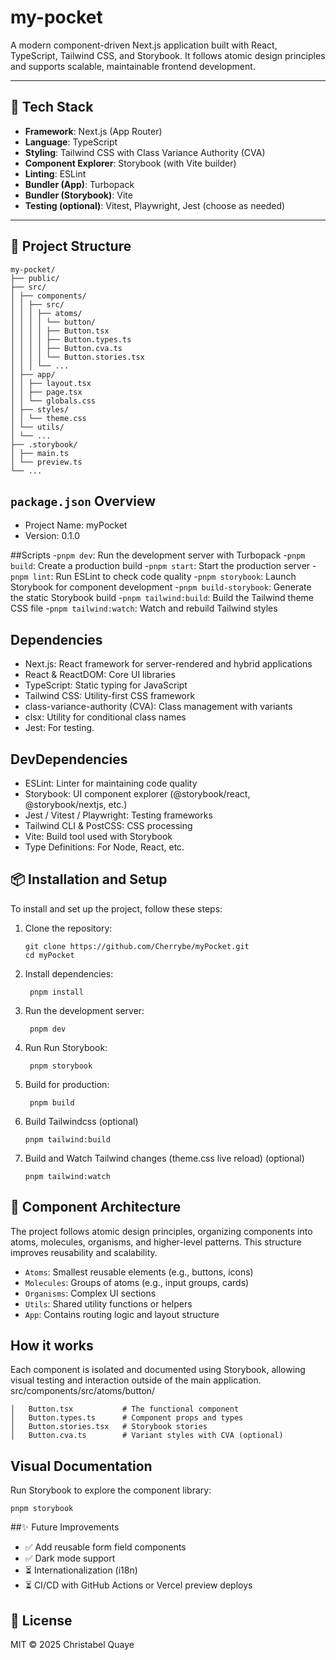 # my-pocket

A modern component-driven Next.js application built with React, TypeScript, Tailwind CSS, and Storybook. It follows atomic design principles and supports scalable, maintainable frontend development.

---

## 🚀 Tech Stack

- **Framework**: Next.js (App Router)
- **Language**: TypeScript
- **Styling**: Tailwind CSS with Class Variance Authority (CVA)
- **Component Explorer**: Storybook (with Vite builder)
- **Linting**: ESLint
- **Bundler (App)**: Turbopack
- **Bundler (Storybook)**: Vite
- **Testing (optional)**: Vitest, Playwright, Jest (choose as needed)

---

## 📁 Project Structure

```plaintext
my-pocket/
├── public/
├── src/
│ ├── components/
│ │ ├── src/
│ │ │ ├── atoms/
│ │ │ │ └── button/
│ │ │ │ ├── Button.tsx
│ │ │ │ ├── Button.types.ts
│ │ │ │ ├── Button.cva.ts
│ │ │ │ └── Button.stories.tsx
│ │ │ └── ...
│ ├── app/
│ │ ├── layout.tsx
│ │ ├── page.tsx
│ │ └── globals.css
│ ├── styles/
│ │ └── theme.css
│ └── utils/
│ └── ...
├── .storybook/
│ ├── main.ts
│ └── preview.ts
└── ...
```

## `package.json` Overview
- Project Name: myPocket
- Version: 0.1.0
  
##Scripts
-`pnpm dev`:	Run the development server with Turbopack
-`pnpm build`:	Create a production build
-`pnpm start`:	Start the production server
-`pnpm lint`:	Run ESLint to check code quality
-`pnpm storybook`:	Launch Storybook for component development
-`pnpm build-storybook`:	Generate the static Storybook build
-`pnpm tailwind:build`:	Build the Tailwind theme CSS file
-`pnpm tailwind:watch`:	Watch and rebuild Tailwind styles

## Dependencies
- Next.js: React framework for server-rendered and hybrid applications
- React & ReactDOM: Core UI libraries
- TypeScript: Static typing for JavaScript
- Tailwind CSS: Utility-first CSS framework
- class-variance-authority (CVA): Class management with variants
- clsx: Utility for conditional class names
- Jest: For testing.

## DevDependencies
- ESLint: Linter for maintaining code quality
- Storybook: UI component explorer (@storybook/react, @storybook/nextjs, etc.)
- Jest / Vitest / Playwright: Testing frameworks
- Tailwind CLI & PostCSS: CSS processing
- Vite: Build tool used with Storybook
- Type Definitions: For Node, React, etc.

##  📦 Installation and Setup
To install and set up the project, follow these steps:
1. Clone the repository:
   ```
   git clone https://github.com/Cherrybe/myPocket.git
   cd myPocket
   ```
2. Install dependencies:
   ```
    pnpm install
   ```
3. Run the development server:
   ```
    pnpm dev
   ```
4. Run Run Storybook:
   ```
    pnpm storybook
   ```
5. Build for production:
   ```
    pnpm build
   ```
6. Build Tailwindcss (optional)
    ```
    pnpm tailwind:build
    ```
7. Build and Watch Tailwind changes (theme.css live reload) (optional)
   ```
   pnpm tailwind:watch
   ```    
       
## 🧱 Component Architecture
The project follows atomic design principles, organizing components into atoms, molecules, organisms, and higher-level patterns. This structure improves reusability and scalability.
- `Atoms`: Smallest reusable elements (e.g., buttons, icons)
- `Molecules`: Groups of atoms (e.g., input groups, cards)
- `Organisms`: Complex UI sections
- `Utils`: Shared utility functions or helpers
- `App`: Contains routing logic and layout structure

## How it works
Each component is isolated and documented using Storybook, allowing visual testing and interaction outside of the main application.
src/components/src/atoms/button/
```
│   Button.tsx           # The functional component
│   Button.types.ts      # Component props and types
│   Button.stories.tsx   # Storybook stories
│   Button.cva.ts        # Variant styles with CVA (optional)
```

## Visual Documentation
Run Storybook to explore the component library:
```
pnpm storybook
```

##✨ Future Improvements
- ✅ Add reusable form field components
- ✅ Dark mode support
- ⏳ Internationalization (i18n)
- ⏳ CI/CD with GitHub Actions or Vercel preview deploys

## 📄 License
MIT © 2025 Christabel Quaye
